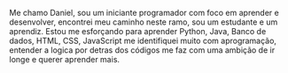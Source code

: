 Me chamo Daniel, sou um iniciante programador com foco em 
aprender e desenvolver, encontrei meu caminho neste ramo, sou um estudante e um aprendiz. 
Estou me esforçando para aprender Python, Java, Banco de dados, HTML, CSS, JavaScript me identifiquei muito
com aprogramação, entender a logica por detras dos códigos me faz com uma ambição de ir longe e querer aprender mais.



